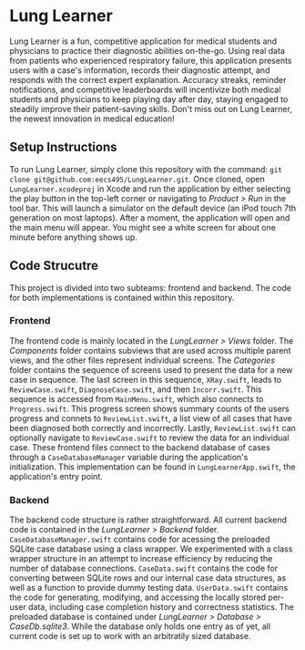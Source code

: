 # Lung Learner

Lung Learner is a fun, competitive application for medical students and physicians to practice their diagnostic abilities on-the-go. Using real data from patients who experienced respiratory failure, this application presents users with a case's information, records their diagnostic attempt, and responds with the correct expert explanation. Accuracy streaks, reminder notifications, and competitive leaderboards will incentivize both medical students and physicians to keep playing day after day, staying engaged to steadily improve  their patient-saving skills. Don't miss out on Lung Learner, the newest innovation in medical education!

## Setup Instructions

To run Lung Learner, simply clone this repository with the command: `git clone git@github.com:eecs495/LungLearner.git`. Once cloned, open `LungLearner.xcodeproj` in Xcode and run the application by either selecting the play button in the top-left corner or navigating to *Product > Run* in the tool bar. This will launch a simulator on the default device (an iPod touch 7th generation on most laptops). After a moment, the application will open and the main menu will appear. You might see a white screen for about one minute before anything shows up. 

## Code Strucutre

This project is divided into two subteams: frontend and backend. The code for both implementations is contained within this repository.

### Frontend

The frontend code is mainly located in the *LungLearner > Views* folder. The *Components* folder contains subviews that are used across multiple parent views, and the other files represent individual screens. The *Categories* folder contains the sequence of screens used to present the data for a new case in sequence. The last screen in this sequence, `XRay.swift`, leads to `ReviewCase.swift`, `DiagnoseCase.swift`, and then `Incorr.swift`. This sequence is accessed from `MainMenu.swift`, which also connects to `Progress.swift`. This progress screen shows summary counts of the users progress and connets to `ReviewList.swift`, a list view of all cases that have been diagnosed both correctly and incorrectly. Lastly, `ReviewList.swift` can optionally navigate to `ReviewCase.swift` to review the data for an individual case. These frontend files connect to the backend database of cases through a `CaseDatabaseManager` variable during the application's initialization. This implementation can be found in `LungLearnerApp.swift`, the application's entry point.

### Backend

The backend code structure is rather straightforward. All current backend code
is contained in the *LungLearner > Backend* folder. `CaseDatabaseManager.swift`
contains code for acessing the preloaded SQLite case database using a class
wrapper. We experimented with a class wrapper structure in an attempt to
increase efficiency by reducing the number of database connections.
`CaseData.swift` contains the code for converting between SQLite rows and our
internal case data structures, as well as a function to provide dummy testing
data. `UserData.swift` contains the code for generating, modifying, and accessing the
locally stored per-user data, including case completion history and correctness
statistics. The preloaded database is contained under *LungLearner > Database >
CaseDb.sqlite3*. While the database only holds one entry as of yet, all current
code is set up to work with an arbitratily sized database.
